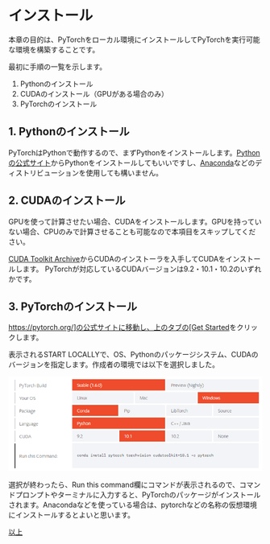 # インストール

本章の目的は、PyTorchをローカル環境にインストールしてPyTorchを実行可能な環境を構築することです。

最初に手順の一覧を示します。

1. Pythonのインストール
2. CUDAのインストール（GPUがある場合のみ）
3. PyTorchのインストール

## 1. Pythonのインストール

PyTorchはPythonで動作するので、まずPythonをインストールします。[Pythonの公式サイト](https://www.python.org/)からPythonをインストールしてもいいですし、[Anaconda](https://www.anaconda.com/)などのディストリビューションを使用しても構いません。


## 2. CUDAのインストール
GPUを使って計算させたい場合、CUDAをインストールします。GPUを持っていない場合、CPUのみで計算させることも可能なので本項目をスキップしてください。

[CUDA Toolkit Archive](https://developer.nvidia.com/cuda-toolkit-archive)からCUDAのインストーラを入手してCUDAをインストールします。
PyTorchが対応しているCUDAバージョンは9.2・10.1・10.2のいずれかです。

## 3. PyTorchのインストール
[https://pytorch.org/]の公式サイトに移動し、上のタブの[Get Started](https://pytorch.org/get-started/locally/)をクリックします。

表示されるSTART LOCALLYで、OS、Pythonのパッケージシステム、CUDAのバージョンを指定します。作成者の環境では以下を選択しました。

![PyTochのインストール](https://raw.githubusercontent.com/JuvenileTalk9/PyTorch/master/02_%E3%82%A4%E3%83%B3%E3%82%B9%E3%83%88%E3%83%BC%E3%83%AB%E6%96%B9%E6%B3%95/start_locally.png)

選択が終わったら、Run this command欄にコマンドが表示されるので、コマンドプロンプトやターミナルに入力すると、PyTorchのパッケージがインストールされます。Anacondaなどを使っている場合は、pytorchなどの名称の仮想環境にインストールするとよいと思います。

[以上](https://github.com/JuvenileTalk9/PyTorch)
